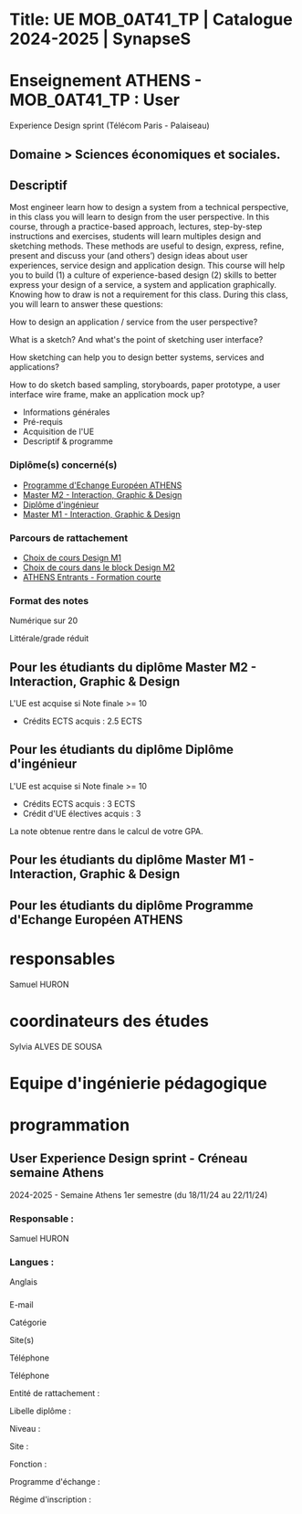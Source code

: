 # Title: UE MOB_0AT41_TP | Catalogue 2024-2025 | SynapseS

#  [ ](/catalogue/2024-2025) Enseignement ATHENS \- MOB_0AT41_TP : User
Experience Design sprint (Télécom Paris - Palaiseau)

## Domaine > Sciences économiques et sociales.

## Descriptif

Most engineer learn how to design a system from a technical perspective, in
this class you will learn to design from the user perspective. In this course,
through a practice-based approach, lectures, step-by-step instructions and
exercises, students will learn multiples design and sketching methods. These
methods are useful to design, express, refine, present and discuss your (and
others’) design ideas about user experiences, service design and application
design. This course will help you to build (1) a culture of experience-based
design (2) skills to better express your design of a service, a system and
application graphically. Knowing how to draw is not a requirement for this
class. During this class, you will learn to answer these questions:

How to design an application / service from the user perspective?

What is a sketch? And what's the point of sketching user interface?

How sketching can help you to design better systems, services and
applications?

How to do sketch based sampling, storyboards, paper prototype, a user
interface wire frame, make an application mock up?

  * Informations générales
  * Pré-requis
  * Acquisition de l'UE
  * Descriptif & programme

### Diplôme(s) concerné(s)

  * [Programme d'Echange Européen ATHENS](/catalogue/2024-2025/diplome/2395/ATHENS-programme-d-echange-europeen-athens)
  * [Master M2 - Interaction, Graphic & Design](/catalogue/2024-2025/diplome/26/M2IGD-master-m2-interaction-graphic-design)
  * [Diplôme d'ingénieur](/catalogue/2024-2025/diplome/4/ING-diplome-d-ingenieur)
  * [Master M1 - Interaction, Graphic & Design](/catalogue/2024-2025/diplome/2489/M1IGD-master-m1-interaction-graphic-design)

### Parcours de rattachement

  * [Choix de cours Design M1](/catalogue/2024-2025/parcours/4633/CHOIX-DE-COURS-DESIGN-M1-choix-de-cours-design-m1)
  * [Choix de cours dans le block Design M2](/catalogue/2024-2025/parcours/4641/CHOIX-DE-COURS-DESIGN-M2-choix-de-cours-dans-le-block-design-m2)
  * [ATHENS Entrants - Formation courte](/catalogue/2024-2025/parcours/4678/ATHENS-FC-athens-entrants-formation-courte)

### Format des notes

Numérique sur 20

Littérale/grade réduit

## Pour les étudiants du diplôme Master M2 - Interaction, Graphic & Design

L'UE est acquise si Note finale >= 10

  * Crédits ECTS acquis : 2.5 ECTS

## Pour les étudiants du diplôme Diplôme d'ingénieur

L'UE est acquise si Note finale >= 10

  * Crédits ECTS acquis : 3 ECTS
  * Crédit d'UE électives acquis : 3

La note obtenue rentre dans le calcul de votre GPA.

## Pour les étudiants du diplôme Master M1 - Interaction, Graphic & Design

## Pour les étudiants du diplôme Programme d'Echange Européen ATHENS

# responsables

Samuel HURON

# coordinateurs des études

Sylvia ALVES DE SOUSA

# Equipe d'ingénierie pédagogique

# programmation

## User Experience Design sprint - Créneau semaine Athens

2024-2025 - Semaine Athens 1er semestre (du 18/11/24 au 22/11/24)

### Responsable :

Samuel HURON

### Langues :

Anglais

###

E-mail

Catégorie

Site(s)

Téléphone

Téléphone

Entité de rattachement :

Libelle diplôme :

Niveau :

Site :

Fonction :

Programme d'échange :

Régime d'inscription :

